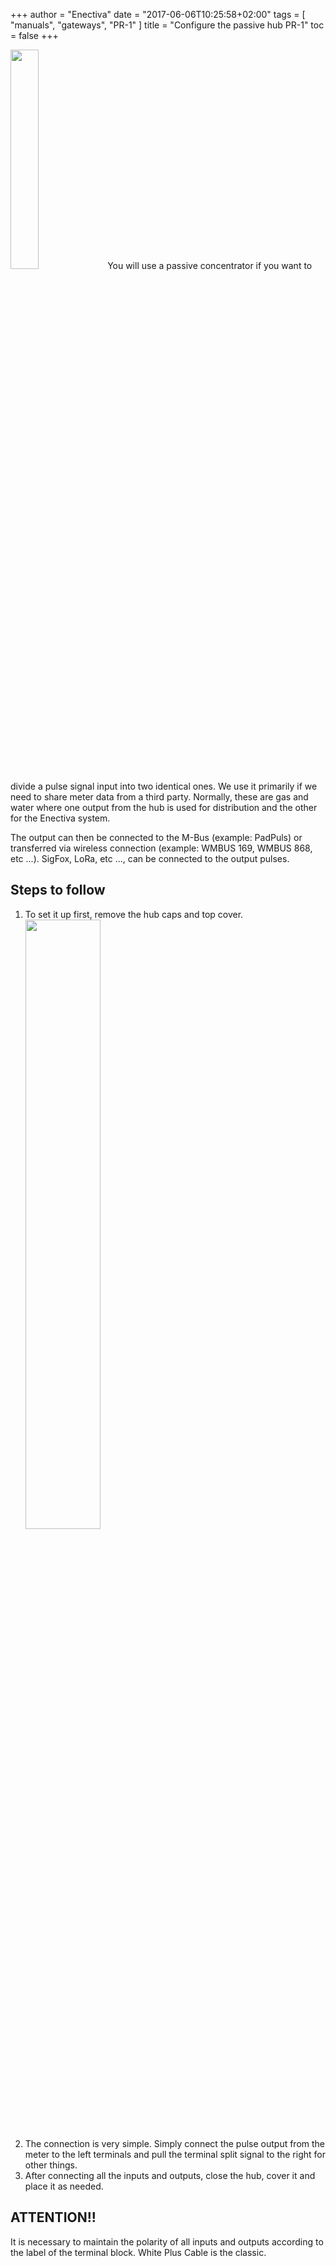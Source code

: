 +++
author = "Enectiva"
date = "2017-06-06T10:25:58+02:00"
tags = [
    "manuals",
    "gateways",
    "PR-1"
]
title = "Configure the passive hub PR-1"
toc = false
+++

<img class="right" src="/images/hub-pasivo-pr-1.jpg" style="width:30%"></img>
You will use a passive concentrator if you want to divide a pulse signal input into two identical ones. We use it primarily if we need to share meter data from a third party. Normally, these are gas and water where one output from the hub is used for distribution and the other for the Enectiva system.

The output can then be connected to the M-Bus (example: PadPuls) or transferred via wireless connection (example: WMBUS 169, WMBUS 868, etc ...). SigFox, LoRa, etc ..., can be connected to the output pulses.

## Steps to follow

1. To set it up first, remove the hub caps and top cover.
<img class="center" src="/images/hub-pasivo-pr-1-without-cases_en.png" style="width:50%"></img>
2. The connection is very simple. Simply connect the pulse output from the meter to the left terminals and pull the terminal split signal to the right for other things.
3. After connecting all the inputs and outputs, close the hub, cover it and place it as needed.


## ATTENTION!!
It is necessary to maintain the polarity of all inputs and outputs according to the label of the terminal block. White Plus Cable is the classic.
